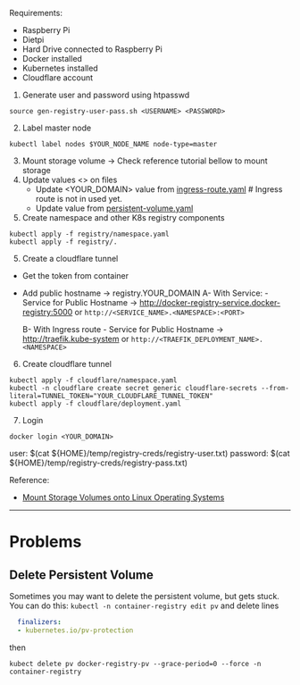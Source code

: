 
Requirements:
- Raspberry Pi
- Dietpi
- Hard Drive connected to Raspberry Pi
- Docker installed
- Kubernetes installed
- Cloudflare account

1. Generate user and password using htpasswd
```commandline
source gen-registry-user-pass.sh <USERNAME> <PASSWORD>
```
2. Label master node
```commandline
kubectl label nodes $YOUR_NODE_NAME node-type=master
```
3. Mount storage volume -> Check reference tutorial bellow to mount storage
5. Update values <> on files
   - Update <YOUR_DOMAIN> value from [ingress-route.yaml](registry/ingress-route.yaml) # Ingress route is not in used yet.
   - Update <HOSTNAME> value from [persistent-volume.yaml](registry/persistent-volume.yaml)
4. Create namespace and other K8s registry components
```commandline
kubectl apply -f registry/namespace.yaml
kubectl apply -f registry/.
```
5. Create a cloudflare tunnel
- Get the token from container
- Add public hostname -> registry.YOUR_DOMAIN
    A- With Service:
        - Service for Public Hostname -> http://docker-registry-service.docker-registry:5000 
        or `http://<SERVICE_NAME>.<NAMESPACE>:<PORT>`

    B- With Ingress route
        - Service for Public Hostname -> http://traefik.kube-system 
        or `http://<TRAEFIK_DEPLOYMENT_NAME>.<NAMESPACE>`

6. Create cloudflare tunnel
```commandline
kubectl apply -f cloudflare/namespace.yaml
kubectl -n cloudflare create secret generic cloudflare-secrets --from-literal=TUNNEL_TOKEN="YOUR_CLOUDFLARE_TUNNEL_TOKEN"
kubectl apply -f cloudflare/deployment.yaml
```
7. Login
```commandline
docker login <YOUR_DOMAIN>
```
   user: $(cat ${HOME}/temp/registry-creds/registry-user.txt)
   password: $(cat ${HOME}/temp/registry-creds/registry-pass.txt)


Reference:
- [Mount Storage Volumes onto Linux Operating Systems](http://blog.zachinachshon.com/storage-volume/)

---
# Problems
## Delete Persistent Volume
Sometimes you may want to delete the persistent volume, but gets stuck.
You can do this:
`kubectl -n container-registry edit pv`
and delete lines
```yaml
  finalizers:
  - kubernetes.io/pv-protection
```
then
```commandline
kubect delete pv docker-registry-pv --grace-period=0 --force -n container-registry
```

